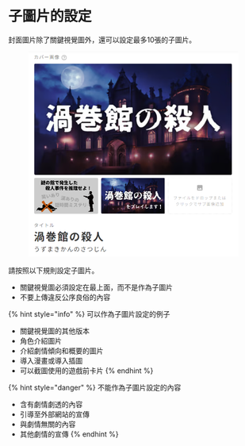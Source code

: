 # 子圖片的設定

封面圖片除了關鍵視覺圖外，還可以設定最多10張的子圖片。

<figure><img src="../../.gitbook/assets/image (147).png" alt="" width="563"><figcaption></figcaption></figure>

請按照以下規則設定子圖片。

* 關鍵視覺圖必須設定在最上面，而不是作為子圖片
* 不要上傳違反公序良俗的內容

{% hint style="info" %}
可以作為子圖片設定的例子

* 關鍵視覺圖的其他版本
* 角色介紹圖片
* 介紹劇情傾向和概要的圖片
* 導入漫畫或導入插圖
* 可以截圖使用的遊戲前卡片
{% endhint %}

{% hint style="danger" %}
不能作為子圖片設定的內容

* 含有劇情劇透的內容
* 引導至外部網站的宣傳
* 與劇情無關的內容
* 其他劇情的宣傳
{% endhint %}

